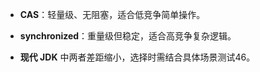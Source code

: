 - **CAS**：轻量级、无阻塞，适合低竞争简单操作。
    
- **synchronized**：重量级但稳定，适合高竞争复杂逻辑。
    
- **现代 JDK** 中两者差距缩小，选择时需结合具体场景测试46。